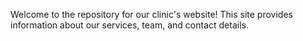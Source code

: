 Welcome to the repository for our clinic's website! This site provides information about our services, team, and contact details.
